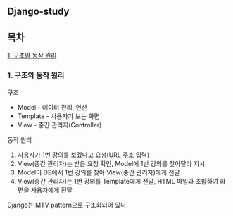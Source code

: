## Django-study

## 목차
<p>

[1. 구조와 동작 원리](#1-구조와-동작-원리)
</p>
<p>


</p>

### 1. 구조와 동작 원리
<p>

구조
- Model - 데이터 관리, 연산
- Template - 사용자가 보는 화면
- View - 중간 관리자(Controller)
</p>
<p>

동작 원리
1. 사용자가 1번 강의를 보겠다고 요청(URL 주소 입력)
2. View(중간 관리자)는 받은 요청 확인, Model에 1번 강의를 찾아달라 지시
3. Model이 DB에서 1번 강의를 찾아 View(중간 관리자)에게 전달
4. View(중간 관리자)는 1번 강의를 Template에게 전달, HTML 파일과 조합하여 화면을 사용자에게 전달
</p>
<p>Django는 MTV pattern으로 구조화되어 있다.</p>


